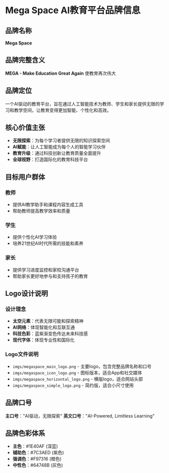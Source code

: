 # Mega Space AI教育平台品牌信息

## 品牌名称
**Mega Space**

## 品牌完整含义
**MEGA - Make Education Great Again**
使教育再次伟大

## 品牌定位
一个AI驱动的教育平台，旨在通过人工智能技术为教师、学生和家长提供无限的学习和教学空间，让教育变得更加智能、个性化和高效。

## 核心价值主张
- **无限探索**：为每个学习者提供无限的知识探索空间
- **AI赋能**：让人工智能成为每个人的智能学习伙伴
- **教育升级**：通过科技创新让教育质量全面提升
- **全球视野**：打造国际化的教育科技平台

## 目标用户群体

### 教师
- 提供AI教学助手和课程内容生成工具
- 帮助教师提高教学效率和质量

### 学生
- 提供个性化AI学习体验
- 培养21世纪AI时代所需的技能和素养

### 家长
- 提供学习进度监控和家校沟通平台
- 帮助家长更好地参与和支持孩子的教育

## Logo设计说明

### 设计理念
- **太空元素**：代表无限可能和探索精神
- **AI网络**：体现智能化和互联互通
- **科技色彩**：蓝紫渐变色传达未来科技感
- **现代字体**：体现专业性和国际化

### Logo文件说明
- `imgs/megaspace_main_logo.png` - 主要logo，包含完整品牌名称和口号
- `imgs/megaspace_icon_logo.png` - 图标版本，适合App和社交媒体
- `imgs/megaspace_horizontal_logo.png` - 横版logo，适合网站头部
- `imgs/megaspace_simple_logo.png` - 简约版，适合小尺寸使用

## 品牌口号
**主口号**："AI驱动，无限探索"
**英文口号**："AI-Powered, Limitless Learning"

## 品牌色彩体系
- **主色**：#1E40AF (深蓝)
- **辅助色**：#7C3AED (紫色)
- **强调色**：#F97316 (橙色)
- **中性色**：#64748B (灰色)